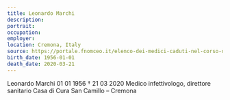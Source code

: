 ```yaml
---
title: Leonardo Marchi
description: 
portrait: 
occupation: 
employer: 
location: Cremona, Italy
source: https://portale.fnomceo.it/elenco-dei-medici-caduti-nel-corso-dellepidemia-di-covid-19/
birth_date: 1956-01-01
death_date: 2020-03-21
---
```


Leonardo Marchi 01 01 1956 †  21 03 2020
Medico infettivologo, direttore sanitario Casa di Cura San Camillo – Cremona